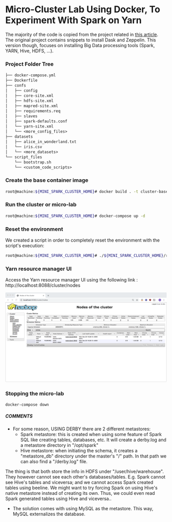 # Micro-Cluster Lab Using Docker, To Experiment With Spark on Yarn
The majority of the code is copied from the project related in [this article](https://lemaizi.com/blog/creating-your-own-micro-cluster-lab-using-docker-to-experiment-with-spark-dask-on-yarn/).
The original project contains snippets to install Dask and Zeppelin. This version though, focuses on installing Big Data processing tools (Spark, YARN, Hive, HDFS, ...).

### Project Folder Tree

```
├── docker-compose.yml
├── Dockerfile
├── confs
│   ├── config
│   ├── core-site.xml
│   ├── hdfs-site.xml
│   ├── mapred-site.xml
│   ├── requirements.req
│   ├── slaves
│   ├── spark-defaults.conf
│   └── yarn-site.xml
│   └── <more_config_files>
├── datasets
│   ├── alice_in_wonderland.txt
│   └── iris.csv
│   └── <more_datasets>
└── script_files
    └── bootstrap.sh
    └── <custom_code_scripts>
```



### Create the base container image

```bash
root@machine:${MINI_SPARK_CLUSTER_HOME}# docker build . -t cluster-base
```

### Run the cluster or micro-lab

```bash
root@machine:${MINI_SPARK_CLUSTER_HOME}# docker-compose up -d
```

### Reset the environment
We created a script in order to completely reset the environment with the script's execution:
```bash
root@machine:${MINI_SPARK_CLUSTER_HOME}# ./${MINI_SPARK_CLUSTER_HOME}/reset_environment.sh
```

### Yarn resource manager UI

Access the Yarn resource manager UI using the following link : http://localhost:8088/cluster/nodes

![yarn ui](img/yarn_rm_ui.png)

### Stopping the micro-lab

```
docker-compose down
```

##### COMMENTS #####
- For some reason, USING DERBY there are 2 different metastores:
	- Spark metastore: this is created when using some feature of Spark SQL like creating tables, databases, etc. It will create a derby.log and a metastore directory in "/opt/spark"
	- Hive metastore: when initiating the schema, it creates a "metastore_db" directory under the master's "/" path. In that path we can also find a "/derby.log" file.

The thing is that both store the info in HDFS under "/user/hive/warehouse". 
They however cannot see each other's databases/tables. E.g. Spark cannot see Hive's tables and viceversa; and we cannot access Spark created tables using beeline.
We might want to try forcing Spark on using Hive's native metastore instead of creating its own. Thus, we could even read Spark generated tables using Hive and viceversa..

- The solution comes with using MySQL as the metastore. This way, MySQL externalizes the database.

